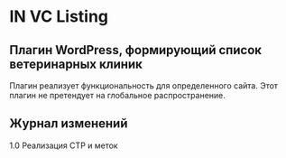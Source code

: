 # IN VC Listing
## Плагин WordPress, формирующий список ветеринарных клиник
Плагин реализует функциональность для определенного сайта. Этот плагин не претендует на глобальное распространение.

## Журнал изменений
1.0 Реализация CTP и меток
